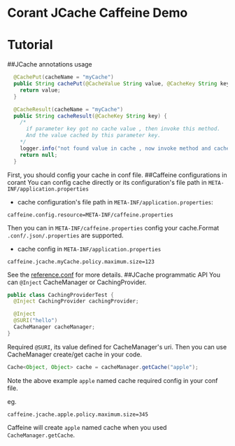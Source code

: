 # Corant JCache Caffeine Demo

# Tutorial

##JCache annotations usage
```java
  @CachePut(cacheName = "myCache")
  public String cachePut(@CacheValue String value, @CacheKey String key) {
    return value;
  }

  @CacheResult(cacheName = "myCache")
  public String cacheResult(@CacheKey String key) {
    /*
      if parameter key got no cache value , then invoke this method.
      And the value cached by this parameter key.
    */
    logger.info("not found value in cache , now invoke method and cached returned value");
    return null;
  }
```
First, you should config your cache in conf file.
##Caffeine configurations in corant
You can config cache directly or its configuration's file path in `META-INF/application.properties` 
* cache configuration's file path in `META-INF/application.properties`:
```
caffeine.config.resource=META-INF/caffeine.properties
```
Then you can in `META-INF/caffeine.properties` config your cache.Format `.conf/.json/.properties` are supported.
* cache config in `META-INF/application.properties`
```
caffeine.jcache.myCache.policy.maximum.size=123
```
See the [reference.conf](https://github.com/ben-manes/caffeine/blob/master/jcache/src/main/resources/reference.conf) for more details.
##JCache programmatic API
You can `@Inject` CacheManager or CachingProvider.
```java
public class CachingProviderTest {
  @Inject CachingProvider cachingProvider;

  @Inject
  @SURI("hello")
  CacheManager cacheManager;
}
```
Required `@SURI`, its value defined for CacheManager's uri.
Then you can use CacheManager create/get cache in your code.
```java
Cache<Object, Object> cache = cacheManager.getCache("apple");
```
Note the above example `apple` named cache required config in your conf file.

eg.
```
caffeine.jcache.apple.policy.maximum.size=345
```
Caffeine will create `apple` named cache when you used `CacheManager.getCache`.




